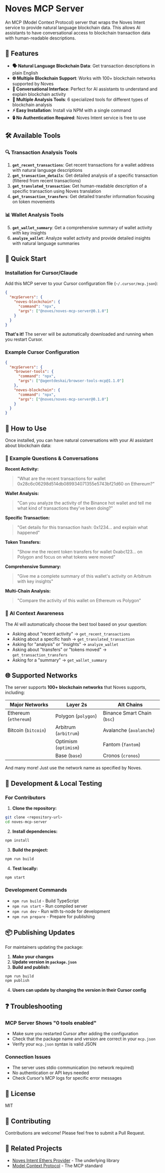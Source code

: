 # Noves MCP Server

An MCP (Model Context Protocol) server that wraps the Noves Intent service to provide natural language blockchain data. This allows AI assistants to have conversational access to blockchain transaction data with human-readable descriptions.

## 🌟 Features

- **🗣️ Natural Language Blockchain Data**: Get transaction descriptions in plain English
- **🌐 Multiple Blockchain Support**: Works with 100+ blockchain networks supported by Noves
- **💬 Conversational Interface**: Perfect for AI assistants to understand and explain blockchain activity
- **🔧 Multiple Analysis Tools**: 6 specialized tools for different types of blockchain analysis
- **⚡ Easy Installation**: Install via NPM with a single command
- **🔒 No Authentication Required**: Noves Intent service is free to use

## 🛠️ Available Tools

### 🔍 **Transaction Analysis Tools**

1. **`get_recent_transactions`**: Get recent transactions for a wallet address with natural language descriptions
2. **`get_transaction_details`**: Get detailed analysis of a specific transaction (filtered from recent transactions)
3. **`get_translated_transaction`**: Get human-readable description of a specific transaction using Noves translation
4. **`get_transaction_transfers`**: Get detailed transfer information focusing on token movements

### 📊 **Wallet Analysis Tools**

5. **`get_wallet_summary`**: Get a comprehensive summary of wallet activity with key insights
6. **`analyze_wallet`**: Analyze wallet activity and provide detailed insights with natural language summaries

## 🚀 Quick Start

### Installation for Cursor/Claude

Add this MCP server to your Cursor configuration file (`~/.cursor/mcp.json`):

```json
{
  "mcpServers": {
    "noves-blockchain": {
      "command": "npx",
      "args": ["@noves/noves-mcp-server@0.1.0"]
    }
  }
}
```

**That's it!** The server will be automatically downloaded and running when you restart Cursor.

### Example Cursor Configuration

```json
{
  "mcpServers": {
    "browser-tools": {
      "command": "npx",
      "args": ["@agentdeskai/browser-tools-mcp@1.1.0"]
    },
    "noves-blockchain": {
      "command": "npx",
      "args": ["@noves/noves-mcp-server@0.1.0"]
    }
  }
}
```

## 💬 How to Use

Once installed, you can have natural conversations with your AI assistant about blockchain data:

### 🎯 **Example Questions & Conversations**

**Recent Activity:**

> "What are the recent transactions for wallet 0x28c6c06298d514db089934071355e5743bf21d60 on Ethereum?"

**Wallet Analysis:**

> "Can you analyze the activity of the Binance hot wallet and tell me what kind of transactions they've been doing?"

**Specific Transaction:**

> "Get details for this transaction hash: 0x1234... and explain what happened"

**Token Transfers:**

> "Show me the recent token transfers for wallet 0xabc123... on Polygon and focus on what tokens were moved"

**Comprehensive Summary:**

> "Give me a complete summary of this wallet's activity on Arbitrum with key insights"

**Multi-Chain Analysis:**

> "Compare the activity of this wallet on Ethereum vs Polygon"

### 🤖 **AI Context Awareness**

The AI will automatically choose the best tool based on your question:

- Asking about "recent activity" → `get_recent_transactions`
- Asking about a specific hash → `get_translated_transaction`
- Asking for "analysis" or "insights" → `analyze_wallet`
- Asking about "transfers" or "tokens moved" → `get_transaction_transfers`
- Asking for a "summary" → `get_wallet_summary`

## 🌐 Supported Networks

The server supports **100+ blockchain networks** that Noves supports, including:

| **Major Networks**    | **Layer 2s**          | **Alt Chains**              |
| --------------------- | --------------------- | --------------------------- |
| Ethereum (`ethereum`) | Polygon (`polygon`)   | Binance Smart Chain (`bsc`) |
| Bitcoin (`bitcoin`)   | Arbitrum (`arbitrum`) | Avalanche (`avalanche`)     |
|                       | Optimism (`optimism`) | Fantom (`fantom`)           |
|                       | Base (`base`)         | Cronos (`cronos`)           |

And many more! Just use the network name as specified by Noves.

## 🔧 Development & Local Testing

### For Contributors

1. **Clone the repository:**

```bash
git clone <repository-url>
cd noves-mcp-server
```

2. **Install dependencies:**

```bash
npm install
```

3. **Build the project:**

```bash
npm run build
```

4. **Test locally:**

```bash
npm start
```

### Development Commands

- `npm run build` - Build TypeScript
- `npm run start` - Run compiled server
- `npm run dev` - Run with ts-node for development
- `npm run prepare` - Prepare for publishing

## 📦 Publishing Updates

For maintainers updating the package:

1. **Make your changes**
2. **Update version in `package.json`**
3. **Build and publish:**

```bash
npm run build
npm publish
```

4. **Users can update by changing the version in their Cursor config**

## ❓ Troubleshooting

### MCP Server Shows "0 tools enabled"

- Make sure you restarted Cursor after adding the configuration
- Check that the package name and version are correct in your `mcp.json`
- Verify your `mcp.json` syntax is valid JSON

### Connection Issues

- The server uses stdio communication (no network required)
- No authentication or API keys needed
- Check Cursor's MCP logs for specific error messages

## 📄 License

MIT

## 🤝 Contributing

Contributions are welcome! Please feel free to submit a Pull Request.

## 🔗 Related Projects

- [Noves Intent Ethers Provider](https://www.npmjs.com/package/@noves/intent-ethers-provider) - The underlying library
- [Model Context Protocol](https://github.com/modelcontextprotocol) - The MCP standard
